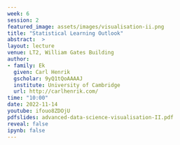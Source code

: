 ```yaml
---
week: 6
session: 2
featured_image: assets/images/visualisation-ii.png 
title: "Statistical Learning Outlook"
abstract:  >
layout: lecture
venue: LT2, William Gates Building
author:
- family: Ek
  given: Carl Henrik
  gscholar: 9yQ1tQoAAAAJ
  institute: University of Cambridge
  url: http://carlhenrik.com/
time: "10:00"
date: 2022-11-14
youtube: ifouo8ZDOjU
pdfslides: advanced-data-science-visualisation-II.pdf
reveal: false
ipynb: false
---
```

